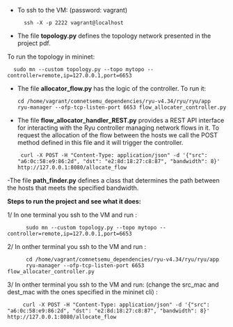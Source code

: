 - To ssh to the VM: (password: vagrant)
  ```
    ssh -X -p 2222 vagrant@localhost
  ```
- The file **topology.py** defines the topology network presented in the project pdf.

To run the topology in mininet:
  ```
    sudo mn --custom topology.py --topo mytopo --controller=remote,ip=127.0.0.1,port=6653
  ```

- The file **allocator_flow.py** has the logic of the controller. To run it:
  ```
  cd /home/vagrant/comnetsemu_dependencies/ryu-v4.34/ryu/ryu/app
  ryu-manager --ofp-tcp-listen-port 6653 flow_allocater_controller.py
  ```

- The file **flow_allocator_handler_REST.py** provides a REST API interface for interacting with the Ryu controller managing network flows in it. 
To request the allocation of the flow between the hosts we call the POST method defined in this file and it will trigger the controller.
  ```
   curl -X POST -H "Content-Type: application/json" -d '{"src": "a6:0c:58:e9:86:2d", "dst": "e2:8d:18:27:c8:87", "bandwidth": 8}' http://127.0.0.1:8080/allocate_flow
  ```

-The file **path_finder.py** defines a class that determines the path between the hosts that meets the specified bandwidth.

**Steps to run the project and see what it does:**

  1/ In one terminal you ssh to the VM and run :
  
          sudo mn --custom topology.py --topo mytopo --controller=remote,ip=127.0.0.1,port=6653
  
  2/ In onther terminal you ssh to the VM and run : 
  
          cd /home/vagrant/comnetsemu_dependencies/ryu-v4.34/ryu/ryu/app
          ryu-manager --ofp-tcp-listen-port 6653 flow_allocater_controller.py
          
  3/ In onther terminal you ssh to the VM and run: (change the src_mac and dest_mac with the ones specified in the mininet cli) :
  
         curl -X POST -H "Content-Type: application/json" -d '{"src": "a6:0c:58:e9:86:2d", "dst": "e2:8d:18:27:c8:87", "bandwidth": 8}' http://127.0.0.1:8080/allocate_flow
  
